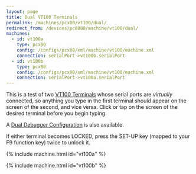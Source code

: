```yaml
---
layout: page
title: Dual VT100 Terminals
permalink: /machines/pcx80/vt100/dual/
redirect_from: /devices/pc8080/machine/vt100/dual/
machines:
  - id: vt100a
    type: pcx80
    config: /configs/pcx80/xml/machine/vt100/machine.xml
    connection: serialPort->vt100b.serialPort
  - id: vt100b
    type: pcx80
    config: /configs/pcx80/xml/machine/vt100/machine.xml
    connection: serialPort->vt100a.serialPort
---
```


This is a test of two [VT100 Terminals](../) whose serial ports are *virtually* connected, so anything you type in the first
terminal should appear on the screen of the second, and vice versa.  Click or tap on the screen of the desired terminal before
you begin typing.

A [Dual Debugger Configuration](debugger/) is also available.

If either terminal becomes LOCKED, press the SET-UP key (mapped to your F9 function key) twice to unlock it. 

{% include machine.html id="vt100a" %}

{% include machine.html id="vt100b" %}
